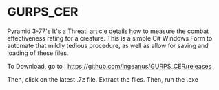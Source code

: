 # GURPS_CER
Pyramid 3-77's It's a Threat! article details how to measure the combat effectiveness rating for a creature. This is a simple C# Windows Form to automate that mildly tedious procedure, as well as allow for saving and loading of these files.

To Download, go to :
https://github.com/ingeanus/GURPS_CER/releases

Then, click on the latest .7z file.
Extract the files.
Then, run the .exe
